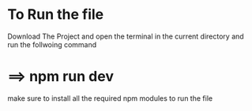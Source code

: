 # To Run the file
Download The Project and open the terminal in the current directory and run the follwoing command
# ==> npm run dev
make sure to install all the required npm modules to run the file 
